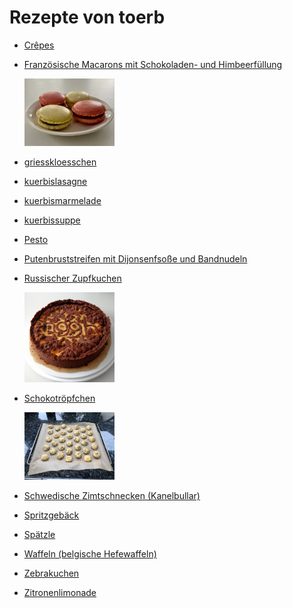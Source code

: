 Rezepte von toerb
=====================

* [Crêpes](Crepes.md)
* [Französische Macarons mit Schokoladen- und Himbeerfüllung](macarons.md)

  <img src="../../pics/macarons.jpg" width="30%" alt="macarons" title="macarons" />
* [griesskloesschen](griesskloesschen.md)
* [kuerbislasagne](kuerbislasagne.md)
* [kuerbismarmelade](kuerbismarmelade.md)
* [kuerbissuppe](kuerbissuppe.md)
* [Pesto](pesto.md)
* [Putenbruststreifen mit Dijonsenfsoße und Bandnudeln](putenbrust_dijonsenf.md)
* [Russischer Zupfkuchen](russischer_zupfkuchen.md)

  <img src="../../pics/russischer_zupfkuchen.jpg" width="30%" alt="russischer_zupfkuchen" title="russischer_zupfkuchen" />
* [Schokotröpfchen](schokotroepfchen.md)

  <img src="../../pics/schokotroepfchen.jpg" width="30%" alt="schokotroepfchen" title="schokotroepfchen" />
* [Schwedische Zimtschnecken (Kanelbullar)](schwedische_zimtschnecken.md)
* [Spritzgebäck](spritzgebaeck.md)
* [Spätzle](Spaetzle.md)
* [Waffeln (belgische Hefewaffeln)](hefewaffeln.md)
* [Zebrakuchen](zebrakuchen.md)
* [Zitronenlimonade](zitronenlimonade.md)

